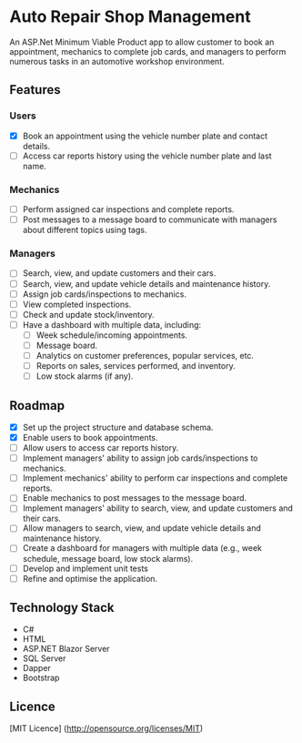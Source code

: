 # Auto Repair Shop Management
An ASP.Net Minimum Viable Product app to allow customer to book an appointment, mechanics to complete job cards, and managers to perform numerous tasks in an automotive workshop environment.

## Features

### Users
- [x] Book an appointment using the vehicle number plate and contact details.
- [ ] Access car reports history using the vehicle number plate and last name.

### Mechanics
- [ ] Perform assigned car inspections and complete reports.
- [ ] Post messages to a message board to communicate with managers about different topics using tags.

### Managers
- [ ] Search, view, and update customers and their cars.
- [ ] Search, view, and update vehicle details and maintenance history.
- [ ] Assign job cards/inspections to mechanics.
- [ ] View completed inspections.
- [ ] Check and update stock/inventory.
- [ ] Have a dashboard with multiple data, including:
  - [ ] Week schedule/incoming appointments.
  - [ ] Message board.
  - [ ] Analytics on customer preferences, popular services, etc.
  - [ ] Reports on sales, services performed, and inventory.
  - [ ] Low stock alarms (if any).

## Roadmap

- [x] Set up the project structure and database schema.
- [x] Enable users to book appointments.
- [ ] Allow users to access car reports history.
- [ ] Implement managers' ability to assign job cards/inspections to mechanics.
- [ ] Implement mechanics' ability to perform car inspections and complete reports.
- [ ] Enable mechanics to post messages to the message board.
- [ ] Implement managers' ability to search, view, and update customers and their cars.
- [ ] Allow managers to search, view, and update vehicle details and maintenance history.
- [ ] Create a dashboard for managers with multiple data (e.g., week schedule, message board, low stock alarms).
- [ ] Develop and implement unit tests
- [ ] Refine and optimise the application.

## Technology Stack

- C#
- HTML
- ASP.NET Blazor Server
- SQL Server
- Dapper
- Bootstrap

## Licence

[MIT Licence] (http://opensource.org/licenses/MIT)
